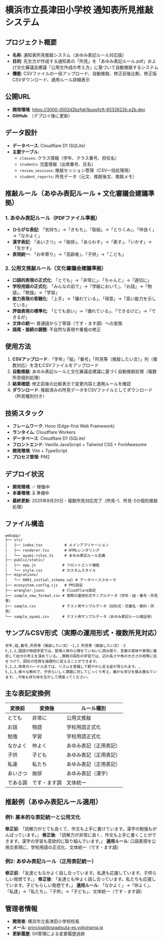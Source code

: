 # 横浜市立長津田小学校 通知表所見推敲システム

## プロジェクト概要
- **名称**: 通知表所見推敲システム（あゆみ表記ルール対応版）
- **目的**: 先生方が作成する通知表の「所見」を「あゆみ表記ルール.pdf」および文化審議会建議「公用文作成の考え方」に基づいて自動推敲するシステム
- **機能**: CSVファイルの一括アップロード、自動推敲、修正前後比較、修正版CSVダウンロード、適用ルール詳細表示

## 公開URL
- **開発環境**: https://3000-il502d2bzfgk1buxofcft-6532622b.e2b.dev
- **GitHub**: （デプロイ後に更新）

## データ設計
- **データベース**: Cloudflare D1 (SQLite)
- **主要テーブル**:
  - `classes`: クラス情報（学年、クラス番号、担任名）
  - `students`: 児童情報（出席番号、氏名）
  - `review_sessions`: 推敲セッション管理（CSV一括処理用）
  - `student_reports`: 所見データ（元文、推敲後文、推敲メモ）

## 推敲ルール（あゆみ表記ルール + 文化審議会建議準拠）
### 1. あゆみ表記ルール（PDFファイル準拠）
- **ひらがな表記**: 「気持ち」→「きもち」、「取組」→「とりくみ」、「仲良く」→「なかよく」
- **漢字表記**: 「あいさつ」→「挨拶」、「あらわす」→「表す」、「いかす」→「生かす」
- **表現統一**: 「お年寄り」→「高齢者」、「子供」→「こども」

### 2. 公用文推敲ルール（文化審議会建議準拠）
- **口語的表現の正式化**: 「とても」→「非常に」、「ちゃんと」→「適切に」
- **学校用語の正式化**: 「みんなの前で」→「学級において」、「お話」→「物語」、「勉強」→「学習」
- **能力表現の客観化**: 「上手」→「優れている」、「得意」→「高い能力を示している」
- **評価表現の標準化**: 「とても良い」→「優れている」、「できるけど」→「できるが」
- **文体の統一**: 普通語から丁寧語（です・ます調）への変換
- **語尾・接続の調整**: 不自然な表現や重複の修正

## 使用方法
1. **CSVアップロード**: 「学年」「組」「番号」「所見等（推敲したい文）」列（複数対応）を含むCSVファイルをアップロード
2. **自動推敲**: あゆみ表記ルールと文化審議会建議に基づく自動推敲処理（複数所見個別処理）
3. **結果確認**: 修正前後の比較表示で変更内容と適用ルールを確認
4. **ダウンロード**: 推敲済みの所見データをCSVファイルとしてダウンロード（所見種別付き）

## 技術スタック
- **フレームワーク**: Hono (Edge-first Web Framework)
- **ランタイム**: Cloudflare Workers
- **データベース**: Cloudflare D1 (SQLite)
- **フロントエンド**: Vanilla JavaScript + Tailwind CSS + FontAwesome
- **開発環境**: Vite + TypeScript
- **プロセス管理**: PM2

## デプロイ状況
- **開発環境**: ✅ 稼働中
- **本番環境**: ⏳ 準備中
- **最終更新**: 2025年8月20日 - 複数所見対応完了（所見-1、所見-2の個別推敲処理）

## ファイル構造
```
webapp/
├── src/
│   ├── index.tsx          # メインアプリケーション
│   ├── renderer.tsx       # HTMLレンダリング
│   └── ayumi-rules.ts     # あゆみ表記ルール定義
├── public/static/
│   ├── app.js            # フロントエンド機能
│   └── style.css         # カスタムスタイル
├── migrations/
│   └── 0001_initial_schema.sql # データベーススキーマ
├── ecosystem.config.cjs   # PM2設定
├── wrangler.jsonc        # Cloudflare設定
├── sample_new_format.csv # 実際の運用形式サンプルデータ（学年・組・番号・所見等）
├── sample.csv            # テスト用サンプルデータ（旧形式・児童名・教科・所見）
└── sample_ayumi.csv      # テスト用サンプルデータ（あゆみ表記ルール検証用）
```

## サンプルCSV形式（実際の運用形式・複数所見対応）
```csv
学年,組,番号,所見等（推敲したい文）-1,2 所見等（推敲したい文）-2
5,1,1,国語の物語学習では、登場人物の心情をていねいに読み取り、言葉の意味や表現に着目して自分の考えを深めている。,算数の図形の学習では、辺の長さや角の大きさの相等に気をつけて、図形の性質を論理的に捉えることができます。
5,1,2,体育のハードル走では、リズムを意識して軽やかに走る姿が見られます。,
5,1,3,様々な教科で、子供らいしく課題に対してじっくり考え、確かな学びを積み重ねています。,今後も持ち味を生かして頑張ってください。
```

## 主な表記変換例
| 変換前 | 変換後 | ルール種別 |
|--------|--------|------------|
| とても | 非常に | 公用文推敲 |
| お話 | 物語 | 学校用語正式化 |
| 勉強 | 学習 | 学校用語正式化 |
| なかよく | 仲よく | あゆみ表記（正用表記） |
| 子供 | 子ども | あゆみ表記（正用表記） |
| 私達 | 私たち | あゆみ表記（正用表記） |
| あいさつ | 挨拶 | あゆみ表記（漢字） |
| である調 | です・ます調 | 文体統一 |

## 推敲例（あゆみ表記ルール適用）
### 例1: 基本的な表記統一と公用文化
**修正前**: 「読解力がとても良くて、作文も上手に書けています。漢字の勉強もがんばっています。」
**修正後**: 「読解力が非常に良く、作文も上手に書くことができます。漢字の学習も意欲的に取り組んでいます。」
**適用ルール**: 口語表現を公用文表現に、学校用語の正式化、文体統一（です・ます調）

### 例2: あゆみ表記ルール（正用表記統一）
**修正前**: 「友達ともなかよく話し合っています。私達も応援しています。子供らしい発想です。」
**修正後**: 「友達とも仲よく話し合っています。私たちも応援しています。子どもらしい発想です。」
**適用ルール**: 「なかよく」→「仲よく」、「私達」→「私たち」、「子供」→「子ども」、文体統一（です・ます調）

## 管理者情報
- **開発者**: 横浜市立長津田小学校校長
- **メール**: principal@nagatsuta-es.yokohama.jp
- **更新履歴**: Git管理による変更履歴追跡